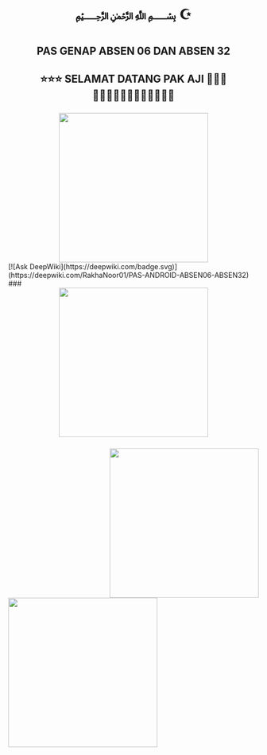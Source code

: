 <h1 align="center">﷽ ☪</h1>

###

<h2 align="center">PAS GENAP ABSEN 06 DAN ABSEN 32</h2>

###

<h2 align="center">⭐⭐⭐ SELAMAT DATANG PAK AJI 🌹🌹🌹<br>🤲🤲🤲🤲🤲🤲🙏🙏🙏🙏🙏🙏</h2>

###

<div align="center">
  <img height="300" src="https://media.tenor.com/W3LLABGg6nMAAAAi/miggi-star-with-bismillah.gif"  />
</div>
[![Ask DeepWiki](https://deepwiki.com/badge.svg)](https://deepwiki.com/RakhaNoor01/PAS-ANDROID-ABSEN06-ABSEN32)
###

<br clear="both">

<div align="center">
  <img height="300" src="https://media1.tenor.com/m/45YKzA-yEvMAAAAC/java-miggi-keybooyz.gif"  />
</div>

###

<img align="right" height="300" src="https://media1.tenor.com/m/WkzkxvWOhsAAAAAC/semangat-bismillah.gif"  />

###

<img align="left" height="300" src="https://i.makeagif.com/media/8-15-2022/le1-sK.gif"  />

###
